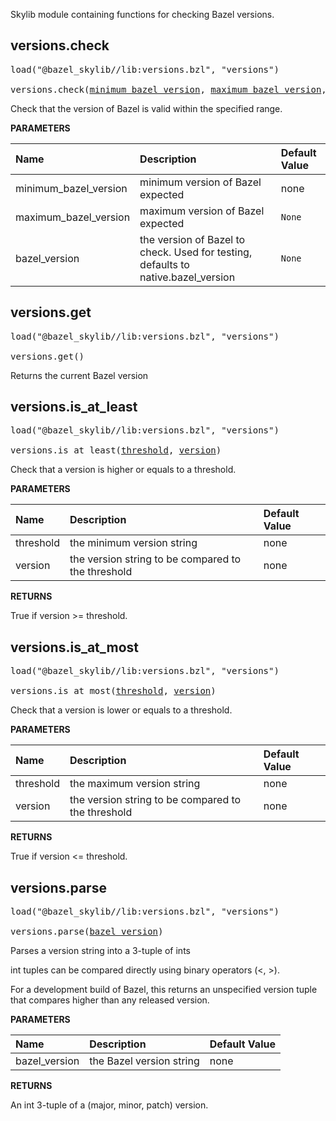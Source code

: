 <!-- Generated with Stardoc: http://skydoc.bazel.build -->

Skylib module containing functions for checking Bazel versions.

<a id="versions.check"></a>

## versions.check

<pre>
load("@bazel_skylib//lib:versions.bzl", "versions")

versions.check(<a href="#versions.check-minimum_bazel_version">minimum_bazel_version</a>, <a href="#versions.check-maximum_bazel_version">maximum_bazel_version</a>, <a href="#versions.check-bazel_version">bazel_version</a>)
</pre>

Check that the version of Bazel is valid within the specified range.

**PARAMETERS**


| Name  | Description | Default Value |
| :------------- | :------------- | :------------- |
| <a id="versions.check-minimum_bazel_version"></a>minimum_bazel_version |  minimum version of Bazel expected   |  none |
| <a id="versions.check-maximum_bazel_version"></a>maximum_bazel_version |  maximum version of Bazel expected   |  `None` |
| <a id="versions.check-bazel_version"></a>bazel_version |  the version of Bazel to check. Used for testing, defaults to native.bazel_version   |  `None` |


<a id="versions.get"></a>

## versions.get

<pre>
load("@bazel_skylib//lib:versions.bzl", "versions")

versions.get()
</pre>

Returns the current Bazel version



<a id="versions.is_at_least"></a>

## versions.is_at_least

<pre>
load("@bazel_skylib//lib:versions.bzl", "versions")

versions.is_at_least(<a href="#versions.is_at_least-threshold">threshold</a>, <a href="#versions.is_at_least-version">version</a>)
</pre>

Check that a version is higher or equals to a threshold.

**PARAMETERS**


| Name  | Description | Default Value |
| :------------- | :------------- | :------------- |
| <a id="versions.is_at_least-threshold"></a>threshold |  the minimum version string   |  none |
| <a id="versions.is_at_least-version"></a>version |  the version string to be compared to the threshold   |  none |

**RETURNS**

True if version >= threshold.


<a id="versions.is_at_most"></a>

## versions.is_at_most

<pre>
load("@bazel_skylib//lib:versions.bzl", "versions")

versions.is_at_most(<a href="#versions.is_at_most-threshold">threshold</a>, <a href="#versions.is_at_most-version">version</a>)
</pre>

Check that a version is lower or equals to a threshold.

**PARAMETERS**


| Name  | Description | Default Value |
| :------------- | :------------- | :------------- |
| <a id="versions.is_at_most-threshold"></a>threshold |  the maximum version string   |  none |
| <a id="versions.is_at_most-version"></a>version |  the version string to be compared to the threshold   |  none |

**RETURNS**

True if version <= threshold.


<a id="versions.parse"></a>

## versions.parse

<pre>
load("@bazel_skylib//lib:versions.bzl", "versions")

versions.parse(<a href="#versions.parse-bazel_version">bazel_version</a>)
</pre>

Parses a version string into a 3-tuple of ints

int tuples can be compared directly using binary operators (<, >).

For a development build of Bazel, this returns an unspecified version tuple
that compares higher than any released version.


**PARAMETERS**


| Name  | Description | Default Value |
| :------------- | :------------- | :------------- |
| <a id="versions.parse-bazel_version"></a>bazel_version |  the Bazel version string   |  none |

**RETURNS**

An int 3-tuple of a (major, minor, patch) version.


